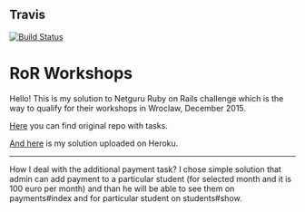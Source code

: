 Travis
-------------
[![Build Status](https://travis-ci.org/MichalWojcieszyk/workshops-wro.svg?branch=master)](https://travis-ci.org/MichalWojcieszyk/workshops-wro)

RoR Workshops
================
Hello! This is my solution to Netguru Ruby on Rails challenge which is the way to qualify for their workshops in Wroclaw, December 2015.

[Here](https://github.com/netguru-training/wroclaw-ror-workshops-2015-december?utm_source=hs_email&utm_medium=email&utm_content=23925226&_hsenc=p2ANqtz-_otQAyBnRNOQD00e3ic-xg0qPxJst1mG379wDnEDhhmMexLDa5vL0kDnrag409P2VyVdm_GNifRBXkS_OG7RrTBH8G2w&_hsmi=23925226) you can find original repo with tasks.

[And here](http://still-stream-1472.herokuapp.com/) is my solution uploaded on Heroku.

-------------
How I deal with the additional payment task? I chose simple solution that admin can add payment to a particular student (for selected month and it is 100 euro per month) and than he will be able to see them on payments#index and for particular student on students#show.